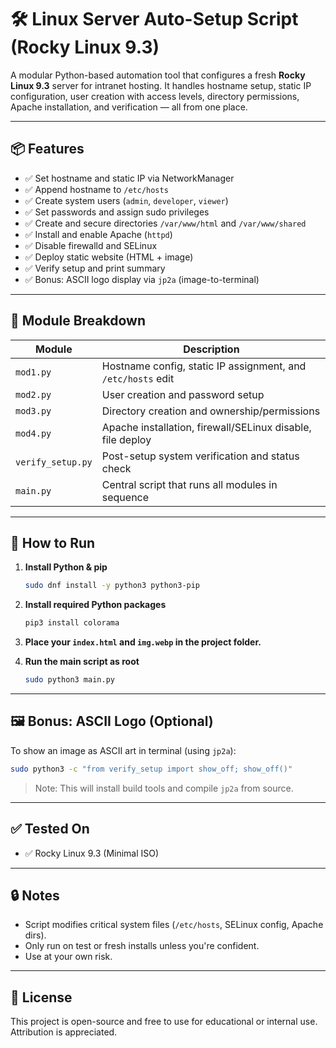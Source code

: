 # 🛠 Linux Server Auto-Setup Script (Rocky Linux 9.3)

A modular Python-based automation tool that configures a fresh **Rocky Linux 9.3** server for intranet hosting. It handles hostname setup, static IP configuration, user creation with access levels, directory permissions, Apache installation, and verification — all from one place.

---

## 📦 Features

- ✅ Set hostname and static IP via NetworkManager
- ✅ Append hostname to `/etc/hosts`
- ✅ Create system users (`admin`, `developer`, `viewer`)
- ✅ Set passwords and assign sudo privileges
- ✅ Create and secure directories `/var/www/html` and `/var/www/shared`
- ✅ Install and enable Apache (`httpd`)
- ✅ Disable firewalld and SELinux
- ✅ Deploy static website (HTML + image)
- ✅ Verify setup and print summary
- ✅ Bonus: ASCII logo display via `jp2a` (image-to-terminal)

---

## 📁 Module Breakdown

| Module            | Description                                                  |
|-------------------|--------------------------------------------------------------|
| `mod1.py`         | Hostname config, static IP assignment, and `/etc/hosts` edit |
| `mod2.py`         | User creation and password setup                             |
| `mod3.py`         | Directory creation and ownership/permissions                 |
| `mod4.py`         | Apache installation, firewall/SELinux disable, file deploy   |
| `verify_setup.py` | Post-setup system verification and status check              |
| `main.py`         | Central script that runs all modules in sequence             |

---

## 🚀 How to Run

1. **Install Python & pip**
    ```bash
    sudo dnf install -y python3 python3-pip
    ```

2. **Install required Python packages**
    ```bash
    pip3 install colorama
    ```

3. **Place your `index.html` and `img.webp` in the project folder.**

4. **Run the main script as root**
    ```bash
    sudo python3 main.py
    ```

---

## 🖼 Bonus: ASCII Logo (Optional)

To show an image as ASCII art in terminal (using `jp2a`):

```bash
sudo python3 -c "from verify_setup import show_off; show_off()"
```

> Note: This will install build tools and compile `jp2a` from source.

---

## ✅ Tested On

- ✅ Rocky Linux 9.3 (Minimal ISO)

---

## 🔒 Notes

- Script modifies critical system files (`/etc/hosts`, SELinux config, Apache dirs).
- Only run on test or fresh installs unless you're confident.
- Use at your own risk.

---

## 📄 License

This project is open-source and free to use for educational or internal use. Attribution is appreciated.
